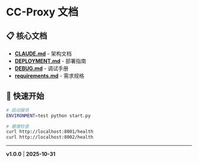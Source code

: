 # CC-Proxy 文档

## 📋 核心文档

- **[CLAUDE.md](CLAUDE.md)** - 架构文档
- **[DEPLOYMENT.md](DEPLOYMENT.md)** - 部署指南
- **[DEBUG.md](DEBUG.md)** - 调试手册
- **[requirements.md](requirements.md)** - 需求规格

## 🚀 快速开始

```bash
# 启动服务
ENVIRONMENT=test python start.py

# 健康检查
curl http://localhost:8001/health
curl http://localhost:8002/health
```

---

**v1.0.0** | **2025-10-31**